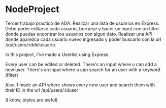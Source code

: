 # NodeProject
Tercer trabajo practico de ADA. 
Realizar una lista de usuarios en Express. Debe poder editarse cada usuario, borrarse y hacer un input con un filtro donde puedas encontrar los usuarios con algun dato. 
Realizar una API donde aparezca cada usuario nuevo ingresado y poder buscarlo con la url /api/users/:iddelusuario.

In this project, I've made a Userlist using Express.


Every user can be edited or deleted.
There's an input where u can add a new user.
There's an input where u can search for an user with a keyword (filter) 

Also, I made an API where shows every new user and search them with their ID in the url /api/users/:iduser


(I know, styles are awful) 
